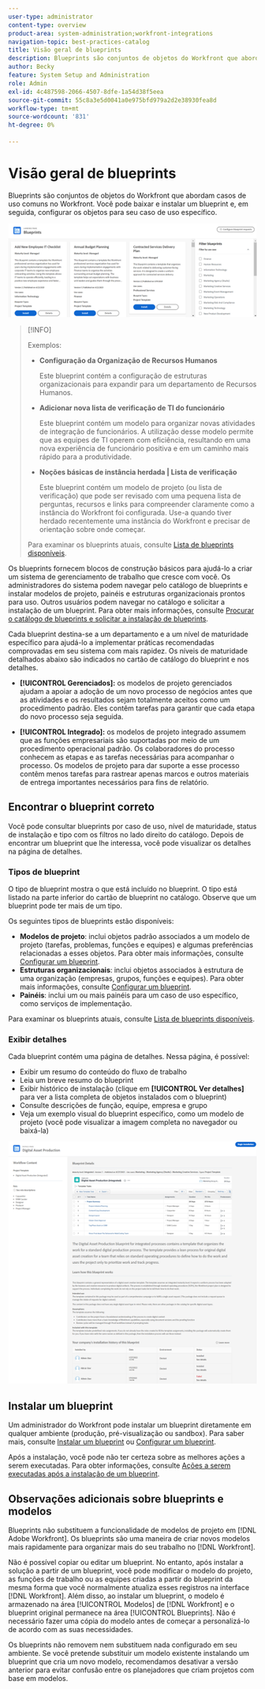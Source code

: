 ```yaml
---
user-type: administrator
content-type: overview
product-area: system-administration;workfront-integrations
navigation-topic: best-practices-catalog
title: Visão geral de blueprints
description: Blueprints são conjuntos de objetos do Workfront que abordam casos de uso comuns no Workfront. Você pode baixar e instalar um blueprint e, em seguida, configurar os objetos para seu caso de uso específico.
author: Becky
feature: System Setup and Administration
role: Admin
exl-id: 4c487598-2066-4507-8dfe-1a54d38f5eea
source-git-commit: 55c8a3e5d0041a0e975bfd979a2d2e38930fea8d
workflow-type: tm+mt
source-wordcount: '831'
ht-degree: 0%

---
```


# Visão geral de blueprints

<!--Audited: 01/2024-->

Blueprints são conjuntos de objetos do Workfront que abordam casos de uso comuns no Workfront. Você pode baixar e instalar um blueprint e, em seguida, configurar os objetos para seu caso de uso específico.

![](assets/blueprints-main-page-catalog.png)

>[!INFO]
>
>Exemplos:
>
>* **Configuração da Organização de Recursos Humanos**
>
>   Este blueprint contém a configuração de estruturas organizacionais para expandir para um departamento de Recursos Humanos.
>
>* **Adicionar nova lista de verificação de TI do funcionário**
>
>   Este blueprint contém um modelo para organizar novas atividades de integração de funcionários. A utilização desse modelo permite que as equipes de TI operem com eficiência, resultando em uma nova experiência de funcionário positiva e em um caminho mais rápido para a produtividade.
>
>* **Noções básicas de instância herdada | Lista de verificação**
>
>    Este blueprint contém um modelo de projeto (ou lista de verificação) que pode ser revisado com uma pequena lista de perguntas, recursos e links para compreender claramente como a instância do Workfront foi configurada. Use-a quando tiver herdado recentemente uma instância do Workfront e precisar de orientação sobre onde começar.
>
>Para examinar os blueprints atuais, consulte [Lista de blueprints disponíveis](/help/quicksilver/administration-and-setup/blueprints/list-of-available-blueprints.md).


Os blueprints fornecem blocos de construção básicos para ajudá-lo a criar um sistema de gerenciamento de trabalho que cresce com você. Os administradores do sistema podem navegar pelo catálogo de blueprints e instalar modelos de projeto, painéis e estruturas organizacionais prontos para uso. Outros usuários podem navegar no catálogo e solicitar a instalação de um blueprint. Para obter mais informações, consulte [Procurar o catálogo de blueprints e solicitar a instalação de blueprints](../../administration-and-setup/blueprints/browse-catalog.md).

Cada blueprint destina-se a um departamento e a um nível de maturidade específico para ajudá-lo a implementar práticas recomendadas comprovadas em seu sistema com mais rapidez. Os níveis de maturidade detalhados abaixo são indicados no cartão de catálogo do blueprint e nos detalhes.

* **[!UICONTROL Gerenciados]:** os modelos de projeto gerenciados ajudam a apoiar a adoção de um novo processo de negócios antes que as atividades e os resultados sejam totalmente aceitos como um procedimento padrão. Eles contêm tarefas para garantir que cada etapa do novo processo seja seguida.

* **[!UICONTROL Integrado]:** os modelos de projeto integrado assumem que as funções empresariais são suportadas por meio de um procedimento operacional padrão. Os colaboradores do processo conhecem as etapas e as tarefas necessárias para acompanhar o processo. Os modelos de projeto para dar suporte a esse processo contêm menos tarefas para rastrear apenas marcos e outros materiais de entrega importantes necessários para fins de relatório.

## Encontrar o blueprint correto

Você pode consultar blueprints por caso de uso, nível de maturidade, status de instalação e tipo com os filtros no lado direito do catálogo. Depois de encontrar um blueprint que lhe interessa, você pode visualizar os detalhes na página de detalhes.

### Tipos de blueprint

O tipo de blueprint mostra o que está incluído no blueprint. O tipo está listado na parte inferior do cartão de blueprint no catálogo. Observe que um blueprint pode ter mais de um tipo.

Os seguintes tipos de blueprints estão disponíveis:

* **Modelos de projeto**: inclui objetos padrão associados a um modelo de projeto (tarefas, problemas, funções e equipes) e algumas preferências relacionadas a esses objetos. Para obter mais informações, consulte [Configurar um blueprint](../../administration-and-setup/blueprints/configure-template-package.md).
* **Estruturas organizacionais**: inclui objetos associados à estrutura de uma organização (empresas, grupos, funções e equipes). Para obter mais informações, consulte [Configurar um blueprint](../../administration-and-setup/blueprints/configure-template-package.md).
* **Painéis**: inclui um ou mais painéis para um caso de uso específico, como serviços de implementação.
<!--
* Request queues: Includes one or more projects configured as request queues.
* Custom forms: Includes custom forms attached to another object type, such as a project or portfolio.
* Setup features: Includes one or more elements that are configured in the Setup area of Workfront, such as layout templates.
-->

Para examinar os blueprints atuais, consulte [Lista de blueprints disponíveis](/help/quicksilver/administration-and-setup/blueprints/list-of-available-blueprints.md).

### Exibir detalhes

Cada blueprint contém uma página de detalhes. Nessa página, é possível:

* Exibir um resumo do conteúdo do fluxo de trabalho
* Leia um breve resumo do blueprint
* Exibir histórico de instalação (clique em **[!UICONTROL Ver detalhes]** para ver a lista completa de objetos instalados com o blueprint)
* Consulte descrições de função, equipe, empresa e grupo
* Veja um exemplo visual do blueprint específico, como um modelo de projeto (você pode visualizar a imagem completa no navegador ou baixá-la)

![[!UICONTROL Detalhes do blueprint] página](assets/blueprint-details-page-2022.png)

## Instalar um blueprint

Um administrador do Workfront pode instalar um blueprint diretamente em qualquer ambiente (produção, pré-visualização ou sandbox). Para saber mais, consulte [Instalar um blueprint](../../administration-and-setup/blueprints/blueprints-install.md) ou [Configurar um blueprint](../../administration-and-setup/blueprints/configure-template-package.md).

Após a instalação, você pode não ter certeza sobre as melhores ações a serem executadas. Para obter informações, consulte [Ações a serem executadas após a instalação de um blueprint](../../administration-and-setup/blueprints/best-next-actions-after-install.md).

## Observações adicionais sobre blueprints e modelos

Blueprints não substituem a funcionalidade de modelos de projeto em [!DNL Adobe Workfront]. Os blueprints são uma maneira de criar novos modelos mais rapidamente para organizar mais do seu trabalho no [!DNL Workfront].

Não é possível copiar ou editar um blueprint. No entanto, após instalar a solução a partir de um blueprint, você pode modificar o modelo do projeto, as funções de trabalho ou as equipes criadas a partir do blueprint da mesma forma que você normalmente atualiza esses registros na interface [!DNL Workfront]. Além disso, ao instalar um blueprint, o modelo é armazenado na área [!UICONTROL Modelos] de [!DNL Workfront] e o blueprint original permanece na área [!UICONTROL Blueprints]. Não é necessário fazer uma cópia do modelo antes de começar a personalizá-lo de acordo com as suas necessidades.

Os blueprints não removem nem substituem nada configurado em seu ambiente. Se você pretende substituir um modelo existente instalando um blueprint que cria um novo modelo, recomendamos desativar a versão anterior para evitar confusão entre os planejadores que criam projetos com base em modelos.

